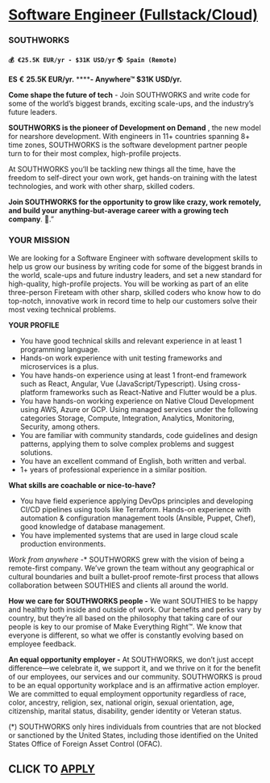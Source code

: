 # [Software Engineer (Fullstack/Cloud)](https://www.remotewlb.com/apply/software-engineer-fullstack-cloud-123122)  
### SOUTHWORKS  
#### `💰 €25.5K EUR/yr - $31K USD/yr` `🌎 Spain (Remote)`  

**ES** **€** **25.5K EUR/yr.** ******\- Anywhere™ $31K USD/yr.**

**Come shape the future of tech** \- Join SOUTHWORKS and write code for some of the world’s biggest brands, exciting scale-ups, and the industry’s future leaders.

**SOUTHWORKS is the pioneer of Development on Demand** , the new model for nearshore development. With engineers in 11+ countries spanning 8+ time zones, SOUTHWORKS is the software development partner people turn to for their most complex, high-profile projects.

At SOUTHWORKS you’ll be tackling new things all the time, have the freedom to self-direct your own work, get hands-on training with the latest technologies, and work with other sharp, skilled coders.

**Join SOUTHWORKS for the opportunity to grow like crazy, work remotely, and build your anything-but-average career with a growing tech company**. 🚀.”

### **YOUR MISSION**

We are looking for a Software Engineer with software development skills to help us grow our business by writing code for some of the biggest brands in the world, scale-ups and future industry leaders, and set a new standard for high-quality, high-profile projects. You will be working as part of an elite three-person Fireteam with other sharp, skilled coders who know how to do top-notch, innovative work in record time to help our customers solve their most vexing technical problems.

**YOUR PROFILE**

  * You have good technical skills and relevant experience in at least 1 programming language.
  * Hands-on work experience with unit testing frameworks and microservices is a plus.
  * You have hands-on experience using at least 1 front-end framework such as React, Angular, Vue (JavaScript/Typescript). Using cross-platform frameworks such as React-Native and Flutter would be a plus.
  * You have hands-on working experience on Native Cloud Development using AWS, Azure or GCP. Using managed services under the following categories Storage, Compute, Integration, Analytics, Monitoring, Security, among others.
  * You are familiar with community standards, code guidelines and design patterns, applying them to solve complex problems and suggest solutions.
  * You have an excellent command of English, both written and verbal.
  * 1+ years of professional experience in a similar position.

**What skills are coachable or nice-to-have?**

  * You have field experience applying DevOps principles and developing CI/CD pipelines using tools like Terraform. Hands-on experience with automation & configuration management tools (Ansible, Puppet, Chef), good knowledge of database management.
  * You have implemented systems that are used in large cloud scale production environments.

**Work from anywhere* -** SOUTHWORKS grew with the vision of being a remote-first company. We’ve grown the team without any geographical or cultural boundaries and built a bullet-proof remote-first process that allows collaboration between SOUTHIES and clients all around the world.

**How we care for SOUTHWORKS people -** We want SOUTHIES to be happy and healthy both inside and outside of work. Our benefits and perks vary by country, but they’re all based on the philosophy that taking care of our people is key to our promise of Make Everything Right™. We know that everyone is different, so what we offer is constantly evolving based on employee feedback.

**An equal opportunity employer -** At SOUTHWORKS, we don’t just accept difference—we celebrate it, we support it, and we thrive on it for the benefit of our employees, our services and our community. SOUTHWORKS is proud to be an equal opportunity workplace and is an affirmative action employer. We are committed to equal employment opportunity regardless of race, color, ancestry, religion, sex, national origin, sexual orientation, age, citizenship, marital status, disability, gender identity or Veteran status.

(*) SOUTHWORKS only hires individuals from countries that are not blocked or sanctioned by the United States, including those identified on the United States Office of Foreign Asset Control (OFAC).

  
## CLICK TO [APPLY](https://www.remotewlb.com/apply/software-engineer-fullstack-cloud-123122)

